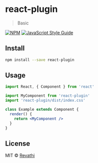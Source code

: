 # react-plugin

> Basic

[![NPM](https://img.shields.io/npm/v/react-plugin.svg)](https://www.npmjs.com/package/react-plugin) [![JavaScript Style Guide](https://img.shields.io/badge/code_style-standard-brightgreen.svg)](https://standardjs.com)

## Install

```bash
npm install --save react-plugin
```

## Usage

```jsx
import React, { Component } from 'react'

import MyComponent from 'react-plugin'
import 'react-plugin/dist/index.css'

class Example extends Component {
  render() {
    return <MyComponent />
  }
}
```

## License

MIT © [Revathi](https://github.com/Revathi)
